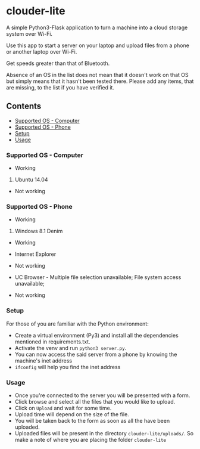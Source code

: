 # clouder-lite
A simple Python3-Flask application to turn a machine into a cloud storage system over Wi-Fi.

Use this app to start a server on your laptop and upload files from a phone or another laptop over Wi-Fi.

Get speeds greater than that of Bluetooth.

Absence of an OS in the list does not mean that it doesn't work on that OS but simply means that it hasn't been tested there. Please add any items, that are missing, to the list if you have verified it.

## Contents
* [Supported OS - Computer](https://github.com/rohithpr/clouder-lite#supported-os---computer)
* [Supported OS - Phone](https://github.com/rohithpr/clouder-lite#supported-os---phone)
* [Setup](https://github.com/rohithpr/clouder-lite#setup)
* [Usage](https://github.com/rohithpr/clouder-lite#usage)

### Supported OS - Computer

* Working
 1. Ubuntu 14.04

* Not working

### Supported OS - Phone

* Working
 1. Windows 8.1 Denim
  * Working
   * Internet Explorer
  * Not working
   * UC Browser - Multiple file selection unavailable; File system access unavailable;

* Not working

### Setup

For those of you are familiar with the Python environment:
* Create a virtual environment (Py3) and install all the dependencies mentioned in requirements.txt.
* Activate the venv and run `python3 server.py`.
* You can now access the said server from a phone by knowing the machine's inet address
 * `ifconfig` will help you find the inet address

### Usage

* Once you're connected to the server you will be presented with a form.
* Click browse and select all the files that you would like to upload.
* Click on `Upload` and wait for some time.
* Upload time will depend on the size of the file.
* You will be taken back to the form as soon as all the have been uploaded.
* Uploaded files will be present in the directory `clouder-lite/uploads/`. So make a note of where you are placing the folder `clouder-lite`
